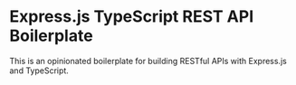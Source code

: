 # Express.js TypeScript REST API Boilerplate

This is an opinionated boilerplate for building RESTful APIs with Express.js and TypeScript.